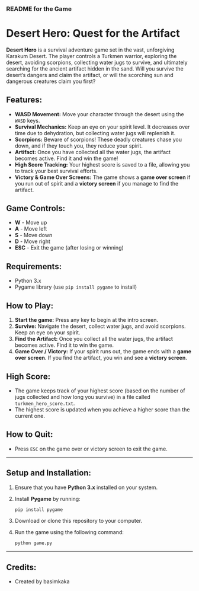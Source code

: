 ### README for the Game

# Desert Hero: Quest for the Artifact

**Desert Hero** is a survival adventure game set in the vast, unforgiving Karakum Desert. The player controls a Turkmen warrior, exploring the desert, avoiding scorpions, collecting water jugs to survive, and ultimately searching for the ancient artifact hidden in the sand. Will you survive the desert’s dangers and claim the artifact, or will the scorching sun and dangerous creatures claim you first?

## Features:

- **WASD Movement:** Move your character through the desert using the `WASD` keys.
- **Survival Mechanics:** Keep an eye on your spirit level. It decreases over time due to dehydration, but collecting water jugs will replenish it.
- **Scorpions:** Beware of scorpions! These deadly creatures chase you down, and if they touch you, they reduce your spirit.
- **Artifact:** Once you have collected all the water jugs, the artifact becomes active. Find it and win the game!
- **High Score Tracking:** Your highest score is saved to a file, allowing you to track your best survival efforts.
- **Victory & Game Over Screens:** The game shows a **game over screen** if you run out of spirit and a **victory screen** if you manage to find the artifact.

## Game Controls:

- **W** - Move up
- **A** - Move left
- **S** - Move down
- **D** - Move right
- **ESC** - Exit the game (after losing or winning)

## Requirements:

- Python 3.x
- Pygame library (use `pip install pygame` to install)

## How to Play:

1. **Start the game:** Press any key to begin at the intro screen.
2. **Survive:** Navigate the desert, collect water jugs, and avoid scorpions. Keep an eye on your spirit.
3. **Find the Artifact:** Once you collect all the water jugs, the artifact becomes active. Find it to win the game.
4. **Game Over / Victory:** If your spirit runs out, the game ends with a **game over screen**. If you find the artifact, you win and see a **victory screen**.

## High Score:

- The game keeps track of your highest score (based on the number of jugs collected and how long you survive) in a file called `turkmen_hero_score.txt`.
- The highest score is updated when you achieve a higher score than the current one.

## How to Quit:

- Press `ESC` on the game over or victory screen to exit the game.

---

## Setup and Installation:

1. Ensure that you have **Python 3.x** installed on your system.
2. Install **Pygame** by running:

   ```bash
   pip install pygame
   ```

3. Download or clone this repository to your computer.
4. Run the game using the following command:

   ```bash
   python game.py
   ```

---

## Credits:

- Created by basimkaka
